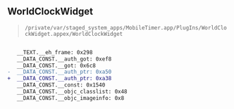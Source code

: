 ## WorldClockWidget

> `/private/var/staged_system_apps/MobileTimer.app/PlugIns/WorldClockWidget.appex/WorldClockWidget`

```diff

   __TEXT.__eh_frame: 0x298
   __DATA_CONST.__auth_got: 0xef8
   __DATA_CONST.__got: 0x6c8
-  __DATA_CONST.__auth_ptr: 0xa50
+  __DATA_CONST.__auth_ptr: 0xa38
   __DATA_CONST.__const: 0x1540
   __DATA_CONST.__objc_classlist: 0x48
   __DATA_CONST.__objc_imageinfo: 0x8

```
